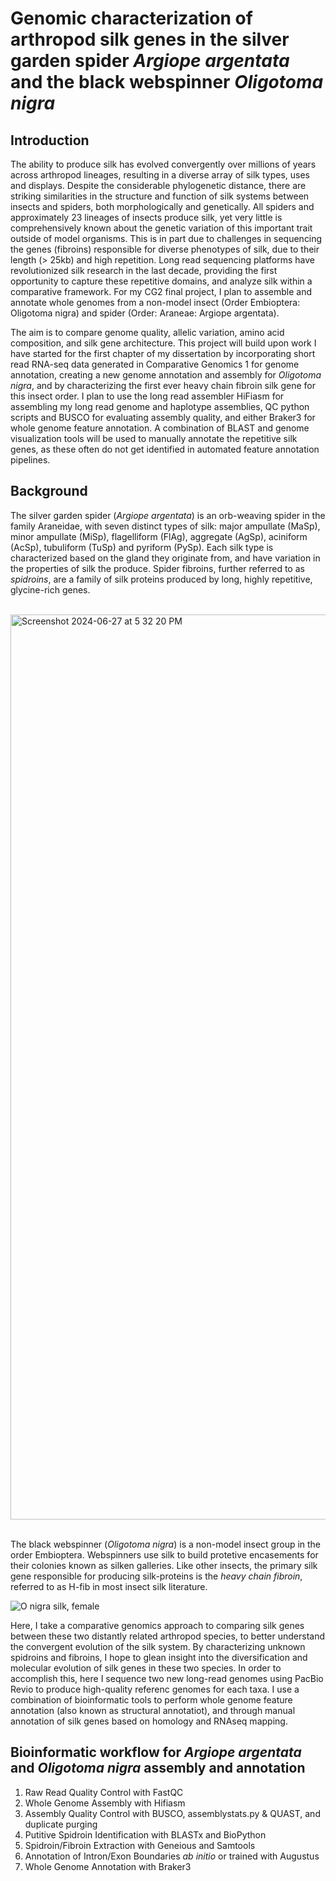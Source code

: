# Genomic characterization of arthropod silk genes in the silver garden spider _Argiope argentata_ and the black webspinner _Oligotoma nigra_

## Introduction
The ability to produce silk has evolved convergently over millions of years across arthropod lineages, resulting in a diverse array of silk types, uses and displays. Despite the considerable phylogenetic distance, there are striking similarities in the structure and function of silk systems between insects and spiders, both morphologically and genetically. All spiders and approximately 23 lineages of insects produce silk, yet very little is comprehensively known about the genetic variation of this important trait outside of model organisms. This is in part due to challenges in sequencing the genes (fibroins) responsible for diverse phenotypes of silk, due to their length (> 25kb) and high repetition. Long read sequencing platforms have revolutionized silk research in the last decade, providing the first opportunity to capture these repetitive domains, and analyze silk within a comparative framework. For my CG2 final project, I plan to assemble and annotate whole genomes from a non-model insect (Order Embioptera: Oligotoma nigra) and spider (Order: Araneae: Argiope argentata). 

The aim is to compare genome quality, allelic variation, amino acid composition, and silk gene architecture. This project will build upon work I have started for the first chapter of my dissertation by incorporating short read RNA-seq data generated in Comparative Genomics 1 for genome annotation, creating a new genome annotation and assembly for _Oligotoma nigra_, and by characterizing the first ever heavy chain fibroin silk gene for this insect order. I plan to use the long read assembler HiFiasm for assembling my long read genome and haplotype assemblies, QC python scripts and BUSCO for evaluating assembly quality, and either Braker3 for whole genome feature annotation. A combination of BLAST and genome visualization tools will be used to manually annotate the repetitive silk genes, as these often do not get identified in automated feature annotation pipelines.

## Background
The silver garden spider (_Argiope argentata_) is an orb-weaving spider in the family Araneidae, with seven distinct types of silk: major ampullate (MaSp), minor ampullate (MiSp), flagelliform (FlAg), aggregate (AgSp), aciniform (AcSp), tubuliform (TuSp) and pyriform (PySp). Each silk type is characterized based on the gland they originate from, and have variation in the properties of silk the produce. Spider fibroins, further referred to as _spidroins_, are a family of silk proteins produced by long, highly repetitive, glycine-rich genes.

</br>
<img width="1448" alt="Screenshot 2024-06-27 at 5 32 20 PM" src="https://github.com/amandamarkee/spidroins/assets/56971761/c0e7bfcb-6dc7-4d2d-8e73-1a88bfe60c22">
<br/><br/>


The black webspinner (_Oligotoma nigra_) is a non-model insect group in the order Embioptera. Webspinners use silk to build protetive encasements for their colonies known as silken galleries. Like other insects, the primary silk gene responsible for producing silk-proteins is the _heavy chain fibroin_, referred to as H-fib in most insect silk literature. 

![O  nigra silk, female](https://github.com/user-attachments/assets/75a4deb8-7055-4f10-94aa-4185ca7ac3f9)

Here, I take a comparative genomics approach to comparing silk genes between these two distantly related arthropod species, to better understand the convergent evolution of the silk system. By characterizing unknown spidroins and fibroins, I hope to glean insight into the diversification and molecular evolution of silk genes in these two species. In order to accomplish this, here I sequence two new long-read genomes using PacBio Revio to produce high-quality referenc genomes for each taxa. I use a combination of bioinformatic tools to perform whole genome feature annotation (also known as structural annotatiot), and through manual annotation of silk genes based on homology and RNAseq mapping.


## Bioinformatic workflow for _Argiope argentata_ and _Oligotoma nigra_ assembly and annotation

1) Raw Read Quality Control with FastQC
2) Whole Genome Assembly with Hifiasm
3) Assembly Quality Control with BUSCO, assemblystats.py & QUAST, and duplicate purging
4) Putitive Spidroin Identification with BLASTx and BioPython
5) Spidroin/Fibroin Extraction with Geneious and Samtools
6) Annotation of Intron/Exon Boundaries _ab initio_ or trained with Augustus
7) Whole Genome Annotation with Braker3

